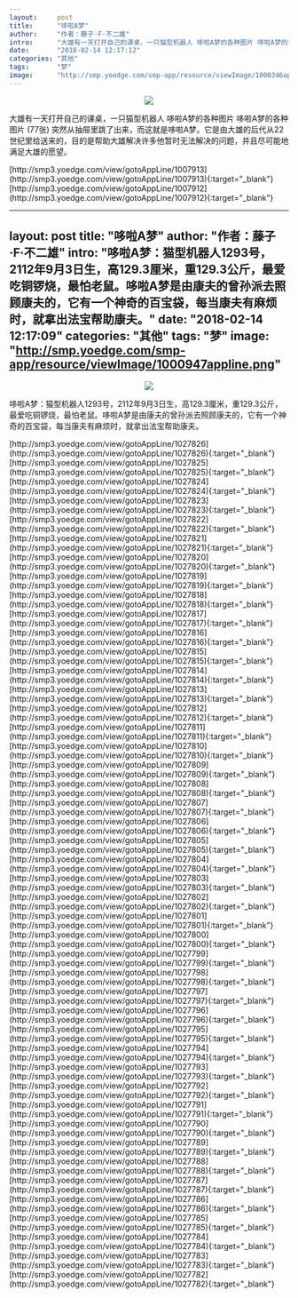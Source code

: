 ```yaml
---
layout:     post
title:      "哆啦A梦"
author:     "作者：藤子·F·不二雄"
intro:      "大雄有一天打开自己的课桌，一只猫型机器人 哆啦A梦的各种图片 哆啦A梦的各种图片 (77张)  突然从抽屉里跳了出来，而这就是哆啦A梦。它是由大雄的后代从22世纪里给送来的，目的是帮助大雄解决许多他暂时无法解决的问题，并且尽可能地满足大雄的愿望。"
date:       "2018-02-14 12:17:12"
categories: "其他"
tags:       "梦"
image:      "http://smp.yoedge.com/smp-app/resource/viewImage/1000346appline.png"
---
```

<div style="text-align: center">
<p><img src="http://smp.yoedge.com/smp-app/resource/viewImage/1000346appline.png"/></p>
</div>
<p class="post-meta">
<span>大雄有一天打开自己的课桌，一只猫型机器人 哆啦A梦的各种图片 哆啦A梦的各种图片 (77张)  突然从抽屉里跳了出来，而这就是哆啦A梦。它是由大雄的后代从22世纪里给送来的，目的是帮助大雄解决许多他暂时无法解决的问题，并且尽可能地满足大雄的愿望。</span>
</p>
[http://smp3.yoedge.com/view/gotoAppLine/1007913](http://smp3.yoedge.com/view/gotoAppLine/1007913){:target="_blank"}
[http://smp3.yoedge.com/view/gotoAppLine/1007912](http://smp3.yoedge.com/view/gotoAppLine/1007912){:target="_blank"}


---
layout:     post
title:      "哆啦A梦"
author:     "作者：藤子·F·不二雄"
intro:      "哆啦A梦：猫型机器人1293号，2112年9月3日生，高129.3厘米，重129.3公斤，最爱吃铜锣烧，最怕老鼠。哆啦A梦是由康夫的曾孙派去照顾康夫的，它有一个神奇的百宝袋，每当康夫有麻烦时，就拿出法宝帮助康夫。"
date:       "2018-02-14 12:17:09"
categories: "其他"
tags:       "梦"
image:      "http://smp.yoedge.com/smp-app/resource/viewImage/1000947appline.png"
---
<div style="text-align: center">
<p><img src="http://smp.yoedge.com/smp-app/resource/viewImage/1000947appline.png"/></p>
</div>
<p class="post-meta">
<span>哆啦A梦：猫型机器人1293号，2112年9月3日生，高129.3厘米，重129.3公斤，最爱吃铜锣烧，最怕老鼠。哆啦A梦是由康夫的曾孙派去照顾康夫的，它有一个神奇的百宝袋，每当康夫有麻烦时，就拿出法宝帮助康夫。</span>
</p>
[http://smp3.yoedge.com/view/gotoAppLine/1027826](http://smp3.yoedge.com/view/gotoAppLine/1027826){:target="_blank"}
[http://smp3.yoedge.com/view/gotoAppLine/1027825](http://smp3.yoedge.com/view/gotoAppLine/1027825){:target="_blank"}
[http://smp3.yoedge.com/view/gotoAppLine/1027824](http://smp3.yoedge.com/view/gotoAppLine/1027824){:target="_blank"}
[http://smp3.yoedge.com/view/gotoAppLine/1027823](http://smp3.yoedge.com/view/gotoAppLine/1027823){:target="_blank"}
[http://smp3.yoedge.com/view/gotoAppLine/1027822](http://smp3.yoedge.com/view/gotoAppLine/1027822){:target="_blank"}
[http://smp3.yoedge.com/view/gotoAppLine/1027821](http://smp3.yoedge.com/view/gotoAppLine/1027821){:target="_blank"}
[http://smp3.yoedge.com/view/gotoAppLine/1027820](http://smp3.yoedge.com/view/gotoAppLine/1027820){:target="_blank"}
[http://smp3.yoedge.com/view/gotoAppLine/1027819](http://smp3.yoedge.com/view/gotoAppLine/1027819){:target="_blank"}
[http://smp3.yoedge.com/view/gotoAppLine/1027818](http://smp3.yoedge.com/view/gotoAppLine/1027818){:target="_blank"}
[http://smp3.yoedge.com/view/gotoAppLine/1027817](http://smp3.yoedge.com/view/gotoAppLine/1027817){:target="_blank"}
[http://smp3.yoedge.com/view/gotoAppLine/1027816](http://smp3.yoedge.com/view/gotoAppLine/1027816){:target="_blank"}
[http://smp3.yoedge.com/view/gotoAppLine/1027815](http://smp3.yoedge.com/view/gotoAppLine/1027815){:target="_blank"}
[http://smp3.yoedge.com/view/gotoAppLine/1027814](http://smp3.yoedge.com/view/gotoAppLine/1027814){:target="_blank"}
[http://smp3.yoedge.com/view/gotoAppLine/1027813](http://smp3.yoedge.com/view/gotoAppLine/1027813){:target="_blank"}
[http://smp3.yoedge.com/view/gotoAppLine/1027812](http://smp3.yoedge.com/view/gotoAppLine/1027812){:target="_blank"}
[http://smp3.yoedge.com/view/gotoAppLine/1027811](http://smp3.yoedge.com/view/gotoAppLine/1027811){:target="_blank"}
[http://smp3.yoedge.com/view/gotoAppLine/1027810](http://smp3.yoedge.com/view/gotoAppLine/1027810){:target="_blank"}
[http://smp3.yoedge.com/view/gotoAppLine/1027809](http://smp3.yoedge.com/view/gotoAppLine/1027809){:target="_blank"}
[http://smp3.yoedge.com/view/gotoAppLine/1027808](http://smp3.yoedge.com/view/gotoAppLine/1027808){:target="_blank"}
[http://smp3.yoedge.com/view/gotoAppLine/1027807](http://smp3.yoedge.com/view/gotoAppLine/1027807){:target="_blank"}
[http://smp3.yoedge.com/view/gotoAppLine/1027806](http://smp3.yoedge.com/view/gotoAppLine/1027806){:target="_blank"}
[http://smp3.yoedge.com/view/gotoAppLine/1027805](http://smp3.yoedge.com/view/gotoAppLine/1027805){:target="_blank"}
[http://smp3.yoedge.com/view/gotoAppLine/1027804](http://smp3.yoedge.com/view/gotoAppLine/1027804){:target="_blank"}
[http://smp3.yoedge.com/view/gotoAppLine/1027803](http://smp3.yoedge.com/view/gotoAppLine/1027803){:target="_blank"}
[http://smp3.yoedge.com/view/gotoAppLine/1027802](http://smp3.yoedge.com/view/gotoAppLine/1027802){:target="_blank"}
[http://smp3.yoedge.com/view/gotoAppLine/1027801](http://smp3.yoedge.com/view/gotoAppLine/1027801){:target="_blank"}
[http://smp3.yoedge.com/view/gotoAppLine/1027800](http://smp3.yoedge.com/view/gotoAppLine/1027800){:target="_blank"}
[http://smp3.yoedge.com/view/gotoAppLine/1027799](http://smp3.yoedge.com/view/gotoAppLine/1027799){:target="_blank"}
[http://smp3.yoedge.com/view/gotoAppLine/1027798](http://smp3.yoedge.com/view/gotoAppLine/1027798){:target="_blank"}
[http://smp3.yoedge.com/view/gotoAppLine/1027797](http://smp3.yoedge.com/view/gotoAppLine/1027797){:target="_blank"}
[http://smp3.yoedge.com/view/gotoAppLine/1027796](http://smp3.yoedge.com/view/gotoAppLine/1027796){:target="_blank"}
[http://smp3.yoedge.com/view/gotoAppLine/1027795](http://smp3.yoedge.com/view/gotoAppLine/1027795){:target="_blank"}
[http://smp3.yoedge.com/view/gotoAppLine/1027794](http://smp3.yoedge.com/view/gotoAppLine/1027794){:target="_blank"}
[http://smp3.yoedge.com/view/gotoAppLine/1027793](http://smp3.yoedge.com/view/gotoAppLine/1027793){:target="_blank"}
[http://smp3.yoedge.com/view/gotoAppLine/1027792](http://smp3.yoedge.com/view/gotoAppLine/1027792){:target="_blank"}
[http://smp3.yoedge.com/view/gotoAppLine/1027791](http://smp3.yoedge.com/view/gotoAppLine/1027791){:target="_blank"}
[http://smp3.yoedge.com/view/gotoAppLine/1027790](http://smp3.yoedge.com/view/gotoAppLine/1027790){:target="_blank"}
[http://smp3.yoedge.com/view/gotoAppLine/1027789](http://smp3.yoedge.com/view/gotoAppLine/1027789){:target="_blank"}
[http://smp3.yoedge.com/view/gotoAppLine/1027788](http://smp3.yoedge.com/view/gotoAppLine/1027788){:target="_blank"}
[http://smp3.yoedge.com/view/gotoAppLine/1027787](http://smp3.yoedge.com/view/gotoAppLine/1027787){:target="_blank"}
[http://smp3.yoedge.com/view/gotoAppLine/1027786](http://smp3.yoedge.com/view/gotoAppLine/1027786){:target="_blank"}
[http://smp3.yoedge.com/view/gotoAppLine/1027785](http://smp3.yoedge.com/view/gotoAppLine/1027785){:target="_blank"}
[http://smp3.yoedge.com/view/gotoAppLine/1027784](http://smp3.yoedge.com/view/gotoAppLine/1027784){:target="_blank"}
[http://smp3.yoedge.com/view/gotoAppLine/1027783](http://smp3.yoedge.com/view/gotoAppLine/1027783){:target="_blank"}
[http://smp3.yoedge.com/view/gotoAppLine/1027782](http://smp3.yoedge.com/view/gotoAppLine/1027782){:target="_blank"}


